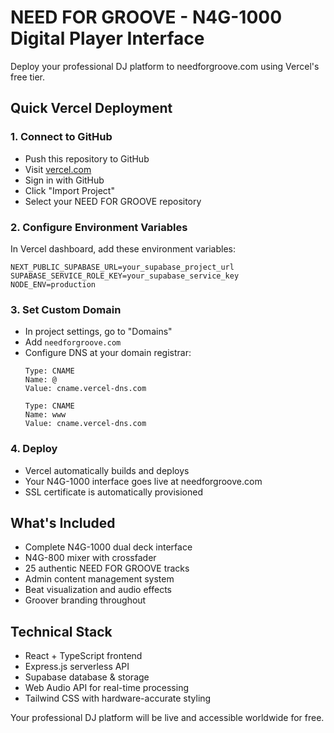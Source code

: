 # NEED FOR GROOVE - N4G-1000 Digital Player Interface

Deploy your professional DJ platform to needforgroove.com using Vercel's free tier.

## Quick Vercel Deployment

### 1. Connect to GitHub
- Push this repository to GitHub
- Visit [vercel.com](https://vercel.com)
- Sign in with GitHub
- Click "Import Project"
- Select your NEED FOR GROOVE repository

### 2. Configure Environment Variables
In Vercel dashboard, add these environment variables:
```
NEXT_PUBLIC_SUPABASE_URL=your_supabase_project_url
SUPABASE_SERVICE_ROLE_KEY=your_supabase_service_key
NODE_ENV=production
```

### 3. Set Custom Domain
- In project settings, go to "Domains"
- Add `needforgroove.com`
- Configure DNS at your domain registrar:
  ```
  Type: CNAME
  Name: @
  Value: cname.vercel-dns.com
  
  Type: CNAME
  Name: www
  Value: cname.vercel-dns.com
  ```

### 4. Deploy
- Vercel automatically builds and deploys
- Your N4G-1000 interface goes live at needforgroove.com
- SSL certificate is automatically provisioned

## What's Included
- Complete N4G-1000 dual deck interface
- N4G-800 mixer with crossfader
- 25 authentic NEED FOR GROOVE tracks
- Admin content management system
- Beat visualization and audio effects
- Groover branding throughout

## Technical Stack
- React + TypeScript frontend
- Express.js serverless API
- Supabase database & storage
- Web Audio API for real-time processing
- Tailwind CSS with hardware-accurate styling

Your professional DJ platform will be live and accessible worldwide for free.